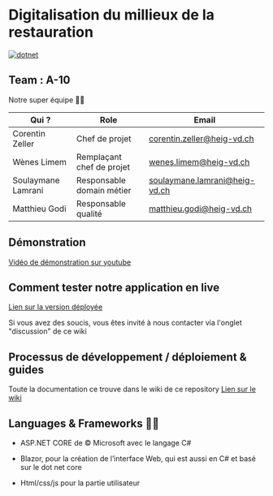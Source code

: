 # Digitalisation du millieux de la restauration

[![dotnet](https://github.com/WenesLimem/PRO/actions/workflows/dotnet.yml/badge.svg)](https://github.com/WenesLimem/PRO/actions/workflows/dotnet.yml)

## Team : A-10 
Notre super équipe 👨‍💻

| Qui ?              | Role                      | Email                         |
| ------------------ | ------------------------- | ----------------------------- |
| Corentin Zeller    | Chef de projet            | corentin.zeller@heig-vd.ch    |
| Wènes Limem        | Remplaçant chef de projet | wenes.limem@heig-vd.ch        |
| Soulaymane Lamrani | Responsable domain métier | soulaymane.lamrani@heig-vd.ch |
| Matthieu Godi      | Responsable qualité       | matthieu.godi@heig-vd.ch      |

## Démonstration

[Vidéo de démonstration sur youtube](https://www.youtube.com/watch?v=laarGdhPFMo)

## Comment tester notre application en live

[Lien sur la version déployée](https://ekorestaurant20210609134306.azurewebsites.net)

Si vous avez des soucis, vous êtes invité à nous contacter via l'onglet "discussion" de ce wiki


## Processus de développement / déploiement & guides

Toute la documentation ce trouve dans le wiki de ce repository [Lien sur le wiki](https://github.com/WenesLimem/PRO/wiki)


## Languages & Frameworks  👨‍🏭

- ASP.NET CORE de © Microsoft avec le langage C#

- Blazor, pour la création de l’interface Web, qui est aussi en C# et basé sur le dot net core 
- Html/css/js pour la partie utilisateur

